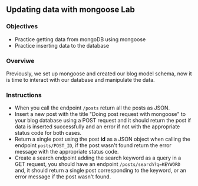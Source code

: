 ## Updating data with mongoose Lab

### Objectives

- Practice getting data from mongoDB using mongoose
- Practice inserting data to the database

### Overviwe

Previously, we set up mongoose and created our blog model schema, now it is time to interact with our database and manipulate the data.

### Instructions

- When you call the endpoint `/posts` return all the posts as JSON.
- Insert a new post with the title "Doing post request with mongoose" to your blog database using a POST request and it should return the post if data is inserted successfully and an error if not with the appropriate status code for both cases.
- Return a single post using the post **id** as a JSON object when calling the endpoint `posts/POST_ID`, if the post wasn't found return the error message with the appropriate status code.
- Create a search endpoint adding the search keyword as a query in a GET request, you should have an endpoint `/posts/search?q=KEYWORD` and, it should return a single post corresponding to the keyword, or an error message if the post wasn't found.
